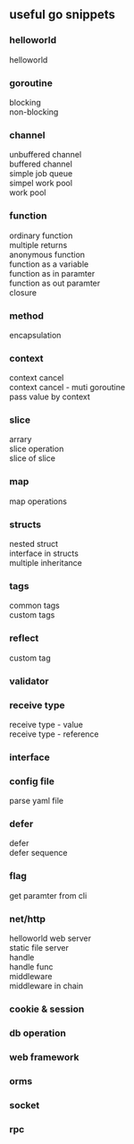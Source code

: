 ## useful go snippets
### helloworld
helloworld  

### goroutine
blocking  
non-blocking  

### channel
unbuffered channel  
buffered channel  
simple job queue  
simpel work pool  
work pool  

### function
ordinary function  
multiple returns  
anonymous function  
function as a variable  
function as in paramter  
function as out paramter  
closure  

### method
encapsulation  

### context
context cancel  
context cancel - muti goroutine  
pass value by context  

### slice
arrary  
slice operation  
slice of slice  

### map
map operations  

### structs
nested struct  
interface in structs  
multiple inheritance  

### tags
common tags  
custom tags  

### reflect
custom tag  

### validator


### receive type
receive type - value  
receive type - reference  

### interface


### config file
parse yaml file  


### defer
defer  
defer sequence  
### flag
get paramter from cli  

### net/http
helloworld web server  
static file server  
handle  
handle func  
middleware  
middleware in chain  


### cookie & session
### db operation
### web  framework
### orms
### socket
### rpc
